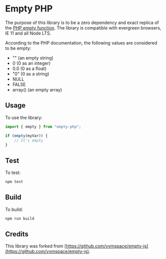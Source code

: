 # Empty PHP

The purpose of this library is to be a zero dependency and exact replica of the [PHP empty function](https://www.php.net/manual/en/function.empty.php). The library is compatible with evergreen browsers, IE 11 and all Node LTS.

According to the PHP documentation, the following values are considered to be empty:

* "" (an empty string)
* 0 (0 as an integer)
* 0.0 (0 as a float)
* "0" (0 as a string)
* NULL
* FALSE
* array() (an empty array)

## Usage

To use the library:

```javascript
import { empty } from "empty-php";

if (empty(myVar)) {
    // It's empty
}
```


## Test

To test:

```bash
npm test
```

## Build

To build:

```bash
npm run build
```

## Credits

This library was forked from [https://github.com/vvmspace/empty-js](https://github.com/vvmspace/empty-js).
